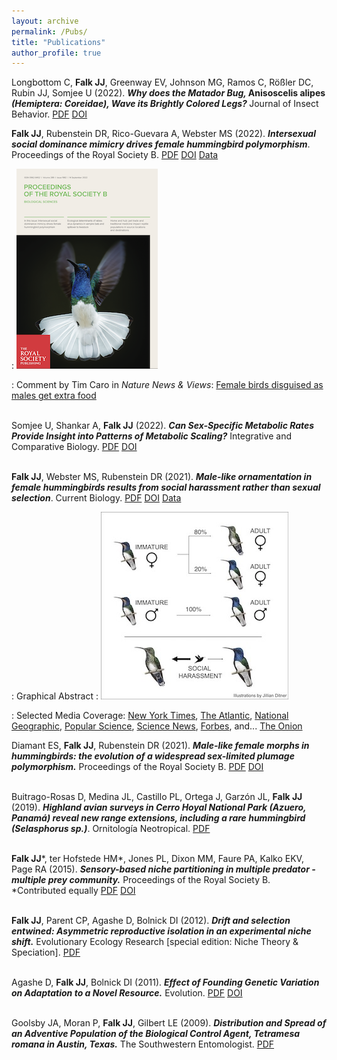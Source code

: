```yaml
---
layout: archive
permalink: /Pubs/
title: "Publications"
author_profile: true
---
```


Longbottom C, <b>Falk JJ</b>, Greenway EV, Johnson MG, Ramos C, Rößler DC, Rubin JJ, Somjee U (2022). <b><i>Why does the Matador Bug, </i>Anisoscelis alipes <i>(Hemiptera: Coreidae), Wave its Brightly Colored Legs? </i></b>Journal of Insect Behavior. [PDF](/files/Longbottom2022.pdf) [DOI](https://doi.org/10.1007/s10905-022-09809-0)

<b>Falk JJ</b>, Rubenstein DR, Rico-Guevara A, Webster MS (2022). <b><i>Intersexual social dominance mimicry drives female hummingbird polymorphism</i></b>. Proceedings of the Royal Society B. [PDF](https://jayjinsing.github.io/files/Falk2022ISDM.pdf) [DOI](https://doi.org/10.1098/rspb.2022.0332) [Data](https://zenodo.org/record/6975352) 

: ![Proceedings B Cover](/images/PRSBCover.png)

: Comment by Tim Caro in <i>Nature News & Views</i>: [Female birds disguised as males get extra food](/files/Caro2022.pdf)
<br/><br/>

Somjee U, Shankar A, <b>Falk JJ</b> (2022). <b><i>Can Sex-Specific Metabolic Rates Provide Insight into Patterns of Metabolic Scaling?</i></b> Integrative and Comparative Biology. [PDF](/files/Somjee2022.pdf) [DOI](https://doi.org/10.1093/icb/icac135)
<br/><br/>

<b>Falk JJ</b>, Webster MS, Rubenstein DR (2021). <b><i>Male-like ornamentation in female hummingbirds results from social harassment rather than sexual selection</i></b>. Current Biology. [PDF](/files/Falk2022CB.pdf) [DOI](https://doi.org/10.1016/j.cub.2021.07.043) [Data](https://doi.org/10.5281/zenodo.5035295)

: Graphical Abstract
: ![Graphical abstract](/images/Graphical%20Abstract.jpg)

: Selected Media Coverage: [New York Times](https://www.nytimes.com/2021/08/26/science/hummingbirds-female.html), [The Atlantic](https://www.theatlantic.com/science/archive/2021/08/female-hummingbirds-look-like-males/619893/), [National Geographic](https://www.nationalgeographic.co.uk/animals/2021/08/why-some-female-hummingbirds-masquerade-as-males), [Popular Science](https://www.popsci.com/animals/female-hummingbird-social-selection/), [Science News](https://www.sciencenews.org/article/female-hummingbird-flashy-feathers-males-harassment-attacks), [Forbes](https://www.forbes.com/sites/saratabin/2021/09/08/male-plumage-might-help-female-hummingbirds-avoid-bullying/?sh=37d71e3e7b25), and... [The Onion](https://www.theonion.com/female-hummingbirds-avoid-harassment-by-looking-like-ma-1847600416)

Diamant ES, <b>Falk JJ</b>, Rubenstein DR (2021). <b><i>Male-like female morphs in hummingbirds: the evolution of a widespread sex-limited plumage polymorphism.</i></b> Proceedings of the Royal Society B. [PDF](/files/Diamant2021PRSB.pdf) [DOI](https://doi.org/10.1098/rspb.2020.3004)
<br/><br/>
  
Buitrago-Rosas D, Medina JL, Castillo PL, Ortega J, Garzón JL, <b>Falk JJ</b> (2019). <b><i>Highland avian surveys in Cerro Hoyal National Park (Azuero, Panamá) reveal new range extensions, including a rare hummingbird (Selasphorus sp.)</i></b>. Ornitología Neotropical. [PDF](/files/Buitrago2019ON.pdf)
<br/><br/>
  
<b>Falk JJ</b>\*, ter Hofstede HM\*, Jones PL, Dixon MM, Faure PA, Kalko EKV, Page RA (2015). <b><i>Sensory-based niche partitioning in multiple predator - multiple prey community.</i></b> Proceedings of the Royal Society B. *Contributed equally [PDF](/files/Falk2015PRSB.pdf) [DOI](https://doi.org/10.1098/rspb.2015.0520)
<br/><br/>

<b>Falk JJ</b>, Parent CP, Agashe D, Bolnick DI (2012).  <b><i>Drift and selection entwined: Asymmetric reproductive isolation in an experimental niche shift.</i></b> Evolutionary Ecology Research [special edition: Niche Theory & Speciation]. [PDF](/files/Falk2012.pdf)
<br/><br/>

Agashe D, <b>Falk JJ</b>, Bolnick DI (2011).  <b><i>Effect of Founding Genetic Variation on Adaptation to a Novel Resource.</i></b> Evolution. [PDF](/files/Agashe2011.pdf) [DOI]( https://doi.org/10.1111/j.1558-5646.2011.01307.x)
<br/><br/>

Goolsby JA, Moran P, <b>Falk JJ</b>, Gilbert LE (2009). <b><i>Distribution and Spread of an Adventive Population of the Biological Control Agent, Tetramesa romana in Austin, Texas.</i></b> The Southwestern Entomologist. [PDF](/files/Goolsby2009.pdf)
